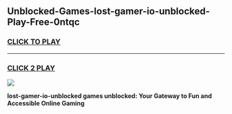 
## Unblocked-Games-lost-gamer-io-unblocked-Play-Free-0ntqc
<h3>
<a href="https://premium76.site?title=lost-gamer-io-unblocked&ref=10A">CLICK TO PLAY</a></h3>
<hr>

<h3>
<a href="https://premium76.site?title=lost-gamer-io-unblocked&ref=10A">CLICK 2 PLAY</a>
  
</h3>

<a href="https://premium76.site?title=lost-gamer-io-unblocked&ref=10A"><img src="https://clearcache.store/games.png"></a>


**lost-gamer-io-unblocked games unblocked: Your Gateway to Fun and Accessible Online Gaming**

